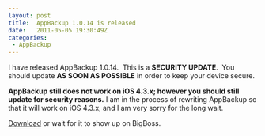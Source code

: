 ```yaml
---
layout: post
title:  AppBackup 1.0.14 is released
date:   2011-05-05 19:30:49Z
categories: 
 - AppBackup
---
```


I have released AppBackup 1.0.14.  This is a **SECURITY UPDATE**.  You should
update **AS SOON AS POSSIBLE** in order to keep your device secure.

**AppBackup still does not work on iOS 4.3.x; however you should still update for
security reasons.** I am in the process of rewriting AppBackup so that it will work
on iOS 4.3.x, and I am very sorry for the long wait.

[Download](http://uploads.srwz.us/AppBackup/latest.php) or wait for it to show up
on BigBoss.
